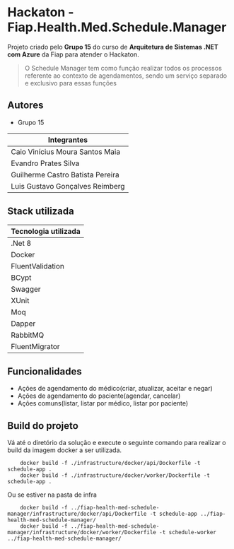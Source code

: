 
# Hackaton - Fiap.Health.Med.Schedule.Manager

Projeto criado pelo **Grupo 15** do curso de **Arquitetura de Sistemas .NET com Azure** da Fiap para atender o Hackaton.

> O Schedule Manager tem como função realizar todos os processos referente ao contexto de agendamentos, sendo um serviço separado e exclusivo para essas funções


## Autores

- Grupo 15

|Integrantes|
|--|
| Caio Vinícius Moura Santos Maia |
| Evandro Prates Silva |
| Guilherme Castro Batista Pereira |
| Luis Gustavo Gonçalves Reimberg |


## Stack utilizada

|Tecnologia utilizada|
|--|
|.Net 8|
|Docker|
|FluentValidation|
|BCypt|
|Swagger|
|XUnit|
|Moq|
|Dapper|
|RabbitMQ|
|FluentMigrator|


## Funcionalidades

- Ações de agendamento do médico(criar, atualizar, aceitar e negar)
- Ações de agendamento do paciente(agendar, cancelar)
- Ações comuns(listar, listar por médico, listar por paciente)


## Build do projeto
Vá até o diretório da solução e execute o seguinte comando para realizar o build da imagem docker a ser utilizada.

``` shell
    docker build -f ./infrastructure/docker/api/Dockerfile -t schedule-app .
    docker build -f ./infrastructure/docker/worker/Dockerfile -t schedule-app .
```

Ou se estiver na pasta de infra

``` shell
    docker build -f ../fiap-health-med-schedule-manager/infrastructure/docker/api/Dockerfile -t schedule-app ../fiap-health-med-schedule-manager/
    docker build -f ../fiap-health-med-schedule-manager/infrastructure/docker/worker/Dockerfile -t schedule-worker ../fiap-health-med-schedule-manager/
```
